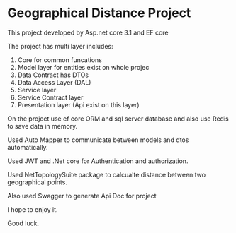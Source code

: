 # Geographical Distance Project

This project developed by Asp.net core 3.1 and EF core

The project has multi layer includes: 
1. Core for common funcations
2. Model layer for entities exist on whole projec
3. Data Contract has DTOs 
4. Data Access Layer (DAL)
5. Service layer
6. Service Contract layer
7. Presentation layer (Api exist on this layer)

On the project use ef core ORM and sql server database and also use Redis to save data in memory.

Used Auto Mapper to communicate between models and dtos automatically.

Used JWT and .Net core for Authentication and authorization.

Used NetTopologySuite package to calcualte distance between two geographical points.

Also used Swagger to generate Api Doc for project

I hope to enjoy it.

Good luck.
